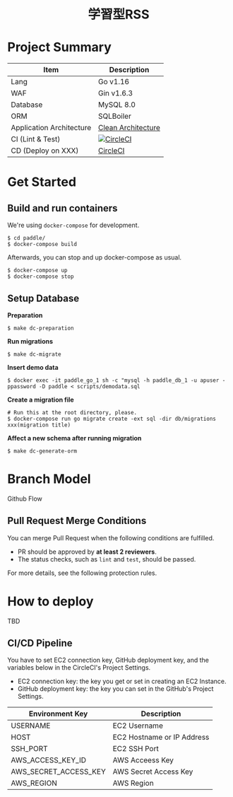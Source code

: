 <h1 align="center">学習型RSS</h1>

# Project Summary

| Item                     | Description                                                                                                           |
| ------------------------ | --------------------------------------------------------------------------------------------------------------------- |
| Lang                     | Go v1.16                                                                                                              |
| WAF                      | Gin v1.6.3                                                                                                            |
| Database                 | MySQL 8.0                                                                                                             |
| ORM                      | SQLBoiler                                                                                                             |
| Application Architecture | [Clean Architecture](https://blog.cleancoder.com/uncle-bob/2012/08/13/the-clean-architecture.html)                    |
| CI (Lint & Test)         | [![CircleCI](https://circleci.com/gh/ChubachiPT21/paddle.svg?style=svg)](https://circleci.com/gh/ChubachiPT21/paddle) |
| CD (Deploy on XXX)       | [CircleCI](https://circleci.com/)                                                                                     |

# Get Started

## Build and run containers

We're using `docker-compose` for development.

```
$ cd paddle/
$ docker-compose build
```

Afterwards, you can stop and up docker-compose as usual.

```
$ docker-compose up
$ docker-compose stop
```

## Setup Database

**Preparation**

```
$ make dc-preparation
```

**Run migrations**

```
$ make dc-migrate
```

**Insert demo data**
```
$ docker exec -it paddle_go_1 sh -c "mysql -h paddle_db_1 -u apuser -ppassword -D paddle < scripts/demodata.sql
```

**Create a migration file**

```
# Run this at the root directory, please.
$ docker-compose run go migrate create -ext sql -dir db/migrations xxx(migration title)
```

**Affect a new schema after running migration**

```
$ make dc-generate-orm
```

# Branch Model

Github Flow

## Pull Request Merge Conditions

You can merge Pull Request when the following conditions are fulfilled.

- PR should be approved by **at least 2 reviewers**.
- The status checks, such as `lint` and `test`, should be passed.

For more details, see the following protection rules.

# How to deploy

TBD

## CI/CD Pipeline

You have to set EC2 connection key, GitHub deployment key, and the variables below in the CircleCI's Project Settings.

- EC2 connection key: the key you get or set in creating an EC2 Instance.
- GitHub deployment key: the key you can set in the GitHub's Project Settings.

| Environment Key                 | Description                                                               |
| ------------------------------- | ------------------------------------------------------------------------- |
| USERNAME                        | EC2 Username                                                              |
| HOST                            | EC2 Hostname or IP Address                                                |
| SSH_PORT                        | EC2 SSH Port                                                              |
| AWS_ACCESS_KEY_ID               | AWS Acceess Key                                                           |
| AWS_SECRET_ACCESS_KEY           | AWS Secret Access Key                                                     |
| AWS_REGION                      | AWS Region                                                                |
